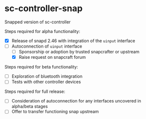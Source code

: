 # sc-controller-snap
Snapped version of sc-controller

Steps required for alpha functionality:
- [x] Release of snapd 2.46 with integration of the `uinput` interface
- [ ] Autoconnection of `uinput` interface
  - [ ] Sponsorship or adoption by trusted snapcrafter or upstream
  - [x] Raise request on snapcraft forum
  
Steps required for beta functionality:
- [ ] Exploration of bluetooth integration
- [ ] Tests with other controller devices

Steps required for full release:
- [ ] Consideration of autoconnection for any interfaces uncovered in alpha/beta stages
- [ ] Offer to transfer functioning snap upstream
